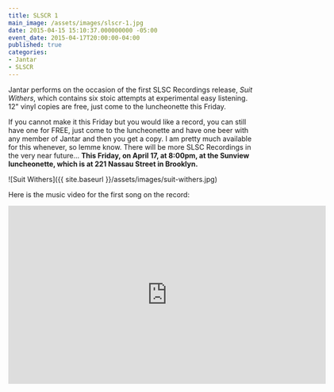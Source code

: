 ```yaml
---
title: SLSCR 1
main_image: /assets/images/slscr-1.jpg
date: 2015-04-15 15:10:37.000000000 -05:00
event_date: 2015-04-17T20:00:00-04:00
published: true
categories:
- Jantar
- SLSCR
---
```


Jantar performs on the occasion of the first SLSC Recordings release, *Suit
Withers*, which contains six stoic attempts at experimental easy listening.
12" vinyl copies are free, just come to the luncheonette this Friday.

If you cannot make it this Friday but you would like a record, you can still
have one for FREE, just come to the luncheonette and have one beer with any
member of Jantar and then you get a copy. I am pretty much available for this
whenever, so lemme know. There will be more SLSC Recordings in the very near
future... **This Friday, on April 17, at 8:00pm, at the Sunview luncheonette,
which is at 221 Nassau Street in Brooklyn.**

![Suit Withers]({{ site.baseurl }}/assets/images/suit-withers.jpg)

Here is the music video for the first song on the record:

<iframe src="https://player.vimeo.com/video/124781770" width="640" height="360" frameborder="0" webkitallowfullscreen mozallowfullscreen allowfullscreen></iframe>

